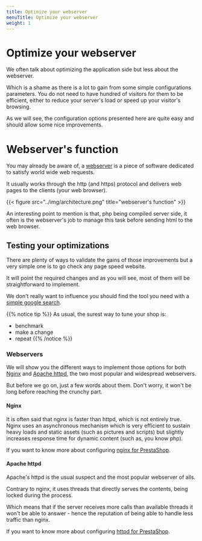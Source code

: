 ```yaml
---
title: Optimize your webserver
menuTitle: Optimize your webserver
weight: 1
---
```


# Optimize your webserver

We often talk about optimizing the application side but less about the webserver.

Which is a shame as there is a lot to gain from some simple configurations parameters. You do not need to have hundred of visitors for them to be efficient, either to reduce your server's load or speed up your visitor's browsing.

As we will see, the configuration options presented here are quite easy and should allow some nice improvements.

# Webserver's function

You may already be aware of, a [webserver](https://en.wikipedia.org/wiki/Web_server) is a piece of software dedicated to satisfy world wide web requests.

It usually works through the http (and https) protocol and delivers web pages to the clients (your web browser). 

{{< figure src="../img/architecture.png" title="webserver's function" >}}

An interesting point to mention is that, php being compiled server side, it often is the webserver's job to manage this task before sending html to the web browser.

## Testing your optimizations

There are plenty of ways to validate the gains of those improvements but a very simple one is to go check any page speed website.

It will point the required changes and as you will see, most of them will be straightforward to implement.

We don't really want to influence you should find the tool you need with a [simple google search](https://www.google.com/search?q=page+speed).

{{% notice tip %}}
As usual, the surest way to tune your shop is:

- benchmark
- make a change
- repeat
{{% /notice %}}

### Webservers

We will show you the different ways to implement those options for both [Nginx](https://www.nginx.com/) and [Apache httpd](https://httpd.apache.org/docs/2.4/programs/httpd.html), the two most popular and widespread webservers.

But before we go on, just a few words about them.
Don't worry, it won't be long before reaching the crunchy part.

#### Nginx

It is often said that nginx is faster than httpd, which is not entirely true. Nginx uses an asynchronous mechanism which is very efficient to sustain heavy loads and static assets (such as pictures and scripts) but slightly increases response time for dynamic content (such as, you know php).

If you want to know more about configuring [nginx for PrestaShop](../webservers/nginx/).


#### Apache httpd

Apache's httpd is the usual suspect and the most popular webserver of alls.

Contrary to nginx, it uses threads that directly serves the contents, being locked during the process.

Which means that if the server receives more calls than available threads it won't be able to answer - hence the reputation of being able to handle less traffic than nginx.

If you want to know more about configuring [httpd for PrestaShop](../webservers/httpd/).
